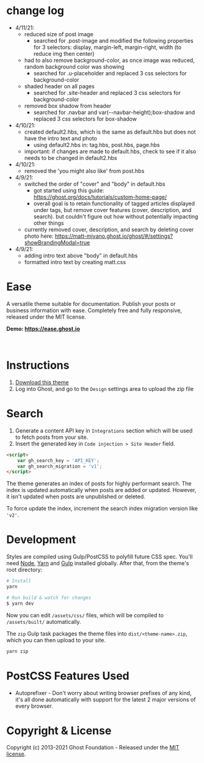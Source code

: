# change log
- 4/11/21: 
    - reduced size of post image 
        - searched for .post-image and modified the following properties for 3 selectors: display, margin-left, margin-right, width (to reduce img then center)
    - had to also remove background-color, as once image was reduced, random background color was showing
        - searched for .u-placeholder and replaced 3 css selectors for background-color 
    - shaded header on all pages
        - searched for .site-header and replaced 3 css selectors for background-color
    - removed box shadow from header 
        - searched for .navbar and var(--navbar-height);box-shadow and replaced 3 css selectors for box-shadow
- 4/10/21: 
    - created default2.hbs, which is the same as default.hbs but does not have the intro text and photo
        - using default2.hbs in: tag.hbs, post.hbs, page.hbs
    - important: if changes are made to default.hbs, check to see if it also needs to be changed in default2.hbs
- 4/10/21: 
    - removed the 'you might also like' from post.hbs
- 4/9/21: 
    - switched the order of "cover" and "body" in default.hbs
        - got started using this guide: https://ghost.org/docs/tutorials/custom-home-page/
        - overall goal is to retain functionality of tagged articles displayed under tags, but remove cover features (cover, description, and search). but couldn't figure out how without potentially impacting other things
    - currently removed cover, description, and search by deleting cover photo here: https://matt-miyano.ghost.io/ghost/#/settings?showBrandingModal=true
- 4/9/21: 
    - adding intro text above "body" in default.hbs    
    - formatted intro text by creating matt.css


# Ease

A versatile theme suitable for documentation. Publish your posts or business information with ease. Completely free and fully responsive, released under the MIT license.

**Demo: https://ease.ghost.io**

&nbsp;

# Instructions

1. [Download this theme](https://github.com/TryGhost/Ease/archive/master.zip)
2. Log into Ghost, and go to the `Design` settings area to upload the zip file

# Search

1. Generate a content API key in `Integrations` section which will be used to fetch posts from your site.
2. Insert the generated key in `Code injection > Site Header` field.

```html
<script>
    var gh_search_key = 'API_KEY';
    var gh_search_migration = 'v1';
</script>
```

The theme generates an index of posts for highly performant search. The index is updated automatically when posts are added or updated. However, it isn't updated when posts are unpublished or deleted.

To force update the index, increment the search index migration version like `'v2'`.

# Development

Styles are compiled using Gulp/PostCSS to polyfill future CSS spec. You'll need [Node](https://nodejs.org/), [Yarn](https://yarnpkg.com/) and [Gulp](https://gulpjs.com) installed globally. After that, from the theme's root directory:

```bash
# Install
yarn

# Run build & watch for changes
$ yarn dev
```

Now you can edit `/assets/css/` files, which will be compiled to `/assets/built/` automatically.

The `zip` Gulp task packages the theme files into `dist/<theme-name>.zip`, which you can then upload to your site.

```bash
yarn zip
```

# PostCSS Features Used

- Autoprefixer - Don't worry about writing browser prefixes of any kind, it's all done automatically with support for the latest 2 major versions of every browser.

# Copyright & License

Copyright (c) 2013-2021 Ghost Foundation - Released under the [MIT license](LICENSE).
